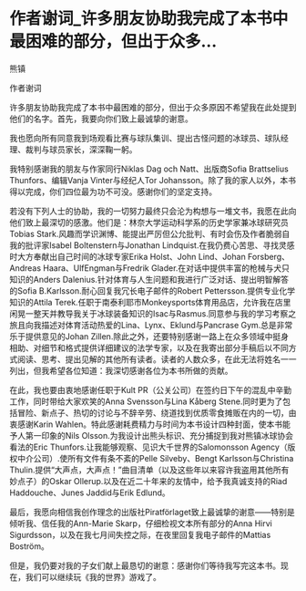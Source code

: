 # 作者谢词_许多朋友协助我完成了本书中最困难的部分，但出于众多...

熊镇

作者谢词

许多朋友协助我完成了本书中最困难的部分，但出于众多原因不希望我在此处提到他们的名字。首先，我要向你们致上最诚挚的谢意。

我也愿向所有同意我到场观看比赛与球队集训、提出古怪问题的冰球员、球队经理、裁判与球员家长，深深鞠一躬。

我特别感谢我的朋友与作家同行Niklas Dag och Natt、出版商Sofia Brattselius Thunfors、编辑Vanja Vinter与经纪人Tor Johansson。除了我的家人以外，本书得以完成，你们四位最为功不可没。感谢你们的坚定支持。

若没有下列人士的协助，我的一切努力最终只会沦为构想与一堆文书，我愿在此向他们致上最深切的感激。他们是：林奈大学运动科学系的历史学家兼冰球研究员Tobias Stark.风趣而学识渊博、能提出严厉但公允批判、有时会伤及作者脆弱自我的批评家Isabel Boltenstern与Jonathan Lindquist.在我仍费心苦思、寻找灵感时大方奉献出自己时间的冰球专家Erika Holst、John Lind、Johan Forsberg、Andreas Haara、UlfEngman与Fredrik Glader.在对话中提供丰富的枪械与犬只知识的Anders Dalenius.针对体育与人生问题和我进行广泛对话、提出明智解答的Sofia B.Karlsson.耐心回复我冗长电子邮件的Robert Pettersson.提供专业化学知识的Attila Terek.任职于南泰利耶市Monkeysports体育用品店，允许我在店里闲晃一整天并教导我关于冰球装备知识的Isac与Rasmus.同意参与我的学习考察之旅且向我描述对体育活动热爱的Lina、Lynx、Eklund与Pancrase Gym.总是非常乐于提供意见的Johan Zillen.除此之外，还要特别感谢一路上在众多领域中挺身相助、对细节和格式提供详细建议的法学专家，以及在我寄出部分手稿后以不同方式阅读、思考、提出见解的其他所有读者。读者的人数众多，在此无法将姓名一一列出，但我希望各位知道：我深切感谢各位为本书所做的贡献。

在此，我也要由衷地感谢任职于Kult PR（公关公司）在签约日下午的混乱中辛勤工作，同时带给大家欢笑的Anna Svensson与Lina Kåberg Stene.同时更为了包括冒险、新点子、热切的讨论与不辞辛劳、绕道找到优质零食摊贩在内的一切，由衷感谢Karin Wahlen。特此感谢耗费精力与时间为本书设计四种封面，使本书能予人第一印象的Nils Olsson.为我设计出熊头标识、充分捕捉到我对熊镇冰球协会看法的Eric Thunfors.让我能够观察、见识大千世界的Salomonsson Agency（版权中介公司）.使所有文件有条不紊的Pelle Silveby、Bengt Karlsson与Christina Thulin.提供“大声点，大声点！”曲目清单（以及这些年以来容许我盗用其他所有妙点子）的Oskar Ollerup.以及在近二十年来的友情中，给予我真诚支持的Riad Haddouche、Junes Jaddid与Erik Edlund。

最后，我愿向相信我创作理念的出版社Piratförlaget致上最诚挚的谢意——特别是倾听我、信任我的Ann-Marie Skarp，仔细检视文本所有部分的Anna Hirvi Sigurdsson，以及在我七月间失控之际，在夜里回复我电子邮件的Mattias Boström。

但是，我仍要对我的子女们献上最恳切的谢意：感谢你们等待我写完这本书。现在，我们可以继续玩《我的世界》游戏了。